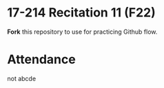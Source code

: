 # 17-214 Recitation 11 (F22)
**Fork** this repository to use for practicing Github flow.

# Attendance
not abcde